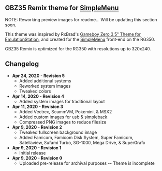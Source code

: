GBZ35 Remix theme for [SimpleMenu](https://github.com/fgl82/simplemenu)
---

NOTE: Reworking preview images for readme... Will be updating this section soon.

This theme was inspired by RxBrad's [Gameboy Zero 3.5" Theme for EmulationStation](https://github.com/rxbrad/es-theme-gbz35), and created for the [SimpleMenu](https://github.com/fgl82/simplemenu) front-end on the RG350.

GBZ35 Remix is optimized for the RG350 with resolutions up to 320x240.

**Changelog**
---
* **Apr 24, 2020 - Revision 5**
  * Added additional systems
  * Reworked system images
  * Tweaked colors
* **Apr 14, 2020 - Revision 4**
  * Added system images for traditional layout
* **Apr 11, 2020 - Revision 3**
  * Added Vectrex, ScummVM, Pokemini, & MSX2
  * Added custom images for usb & simpleback
  * Compressed PNG images to reduce filesize
* **Apr 9, 2020 - Revision 2**
  * Tweaked fullscreen background image
  * Added Famicom, Famicom Disk System, Super Famicom, Satellaview, Sufami Turbo, SG-1000, Mega Drive, & SuperGrafx
* **Apr 9, 2020 - Revision 1**
  * Initial release
* **Apr 9, 2020 - Revision 0**
  * Uploaded pre-release for archival purposes -- Theme is incomplete
